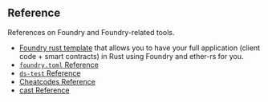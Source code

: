## Reference

References on Foundry and Foundry-related tools.
- [Foundry rust template](https://github.com/gakonst/foundry-rust-template) that allows you to have your full application (client code + smart contracts) in Rust using Foundry and ether-rs for you.
- [`foundry.toml` Reference](./config.md)
- [`ds-test` Reference](./ds-test.md)
- [Cheatcodes Reference](./cheatcodes.md)
- [cast Reference](./cast.md)
